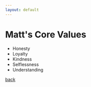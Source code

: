 ```yaml
---
layout: default
---
```


# Matt's Core Values

- Honesty
- Loyalty
- Kindness
- Selflessness
- Understanding

[back](./)
